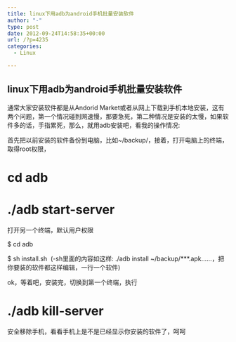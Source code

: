 ```yaml
---
title: linux下用adb为android手机批量安装软件
author: "-"
type: post
date: 2012-09-24T14:58:35+00:00
url: /?p=4235
categories:
  - Linux

---
```

## linux下用adb为android手机批量安装软件
通常大家安装软件都是从Andorid Market或者从网上下载到手机本地安装，这有两个问题，第一个情况碰到网速慢，那要急死，第二种情况是安装的太慢，如果软件多的话，手指累死，那么，就用adb安装吧，看我的操作情况: 
  
首先把以前安装的软件备份到电脑，比如~/backup/，接着，打开电脑上的终端，取得root权限，
  
# cd adb
  
# ./adb start-server
  
打开另一个终端，默认用户权限
  
$ cd adb
  
$ sh install.sh <wbr> (-sh里面的内容如这样: ./adb install ~/backup/***.apk......，把你要装的软件都这样编辑，一行一个软件)
  
ok，等着吧，安装完，切换到第一个终端，执行
  
# ./adb kill-server
  
安全移除手机，看看手机上是不是已经显示你安装的软件了，呵呵</wbr>